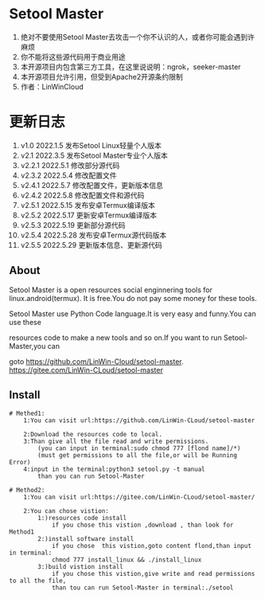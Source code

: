 # Setool Master

1. 绝对不要使用Setool Master去攻击一个你不认识的人，或者你可能会遇到许麻烦
2. 你不能将这些源代码用于商业用途
3. 本开源项目内包含第三方工具，在这里说说明：ngrok，seeker-master
4. 本开源项目允许引用，但受到Apache2开源条约限制
5. 作者：LinWinCloud

# 更新日志
 1. v1.0 2022.1.5 发布Setool Linux轻量个人版本
 2. v2.1 2022.3.5 发布Setool Master专业个人版本
 3. v2.2.1 2022.5.1 修改部分源代码
 4. v2.3.2 2022.5.4 修改配置文件
 5. v2.4.1 2022.5.7 修改配置文件，更新版本信息
 6. v2.4.2 2022.5.8 修改配置文件和源代码
 7. v2.5.1 2022.5.15 发布安卓Termux编译版本
 8. v2.5.2 2022.5.17 更新安卓Termux编译版本
 9. v2.5.3 2022.5.19 更新部分源代码
 10. v2.5.4 2022.5.28 发布安卓Termux源代码版本
 11. v2.5.5 2022.5.29 更新版本信息、更新源代码

## About

  Setool Master is a open resources social enginnering tools for linux.android(termux).
It is free.You do not pay some money for these tools.

  Setool Master use Python Code language.It is very easy and funny.You can use these 
  
resources code to make a new tools and so on.If you want to run Setool-Master,you can 

goto https://github.com/LinWin-Cloud/setool-master. https://gitee.com/LinWin-CLoud/setool-master

## Install

    # Methed1:
        1:You can visit url:https://github.com/LinWin-CLoud/setool-master
        
        2:Download the resources code to local.
        3:Than give all the file read and write permissions.
            (you can input in terminal:sudo chmod 777 [flond name]/*)
            (must get permissions to all the file,or will be Running Error)
        4:input in the terminal:python3 setool.py -t manual
            than you can run Setool-Master
            
    # Method2:
        1:You can visit url:https://gitee.com/LinWin-CLoud/setool-master/
        
        2:You can chose vistion:
            1:)resources code install
                if you chose this vistion ,download , than look for Method1
            2:)install software install
                if you chose  this vistion,goto content flond,than input in terminal:
                chmod 777 install_linux && ./install_linux
            3:)build vistion install
                if you chose this vistion,give write and read permissions to all the file,
                than tou can run Setool-Master in terminal:./setool
